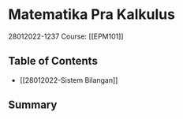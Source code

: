 # Matematika Pra Kalkulus
28012022-1237
Course: [[EPM101]]

## Table of Contents
- [[28012022-Sistem Bilangan]]

## Summary
